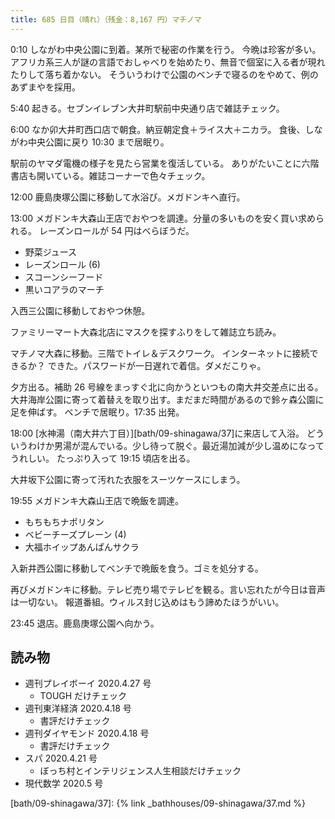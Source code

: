 ```yaml
---
title: 685 日目（晴れ）（残金：8,167 円）マチノマ
---
```


0:10 しながわ中央公園に到着。某所で秘密の作業を行う。
今晩は珍客が多い。アフリカ系三人が謎の言語でおしゃべりを始めたり、無音で個室に入る者が現れたりして落ち着かない。
そういうわけで公園のベンチで寝るのをやめて、例のあずまやを採用。

5:40 起きる。セブンイレブン大井町駅前中央通り店で雑誌チェック。

6:00 なか卯大井町西口店で朝食。納豆朝定食＋ライス大＋ニカラ。
食後、しながわ中央公園に戻り 10:30 まで居眠り。

駅前のヤマダ電機の様子を見たら営業を復活している。
ありがたいことに六階書店も開いている。雑誌コーナーで色々チェック。

12:00 鹿島庚塚公園に移動して水浴び。メガドンキへ直行。

13:00 メガドンキ大森山王店でおやつを調達。分量の多いものを安く買い求められる。
レーズンロールが 54 円はべらぼうだ。

* 野菜ジュース
* レーズンロール (6)
* スコーンシーフード
* 黒いコアラのマーチ

入西三公園に移動しておやつ休憩。

ファミリーマート大森北店にマスクを探すふりをして雑誌立ち読み。

マチノマ大森に移動。三階でトイレ＆デスクワーク。
インターネットに接続できるか？ できた。パスワードが一日遅れで着信。ダメだこりゃ。

夕方出る。補助 26 号線をまっすぐ北に向かうといつもの南大井交差点に出る。
大井海岸公園に寄って着替えを取り出す。まだまだ時間があるので鈴ヶ森公園に足を伸ばす。
ベンチで居眠り。17:35 出発。

18:00 [水神湯（南大井六丁目）][bath/09-shinagawa/37]に来店して入浴。
どういうわけか男湯が混んでいる。少し待って脱ぐ。最近湯加減が少し温めになってうれしい。
たっぷり入って 19:15 頃店を出る。

大井坂下公園に寄って汚れた衣服をスーツケースにしまう。

19:55 メガドンキ大森山王店で晩飯を調達。

* もちもちナポリタン
* ベビーチーズプレーン (4)
* 大福ホイップあんぱんサクラ

入新井西公園に移動してベンチで晩飯を食う。ゴミを処分する。

再びメガドンキに移動。テレビ売り場でテレビを観る。言い忘れたが今日は音声は一切ない。
報道番組。ウィルス封じ込めはもう諦めたほうがいい。

23:45 退店。鹿島庚塚公園へ向かう。

## 読み物

* 週刊プレイボーイ 2020.4.27 号
  * TOUGH だけチェック
* 週刊東洋経済 2020.4.18 号
  * 書評だけチェック
* 週刊ダイヤモンド 2020.4.18 号
  * 書評だけチェック
* スパ 2020.4.21 号
  * ぼっち村とインテリジェンス人生相談だけチェック
* 現代数学 2020.5 号

[bath/09-shinagawa/37]: {% link _bathhouses/09-shinagawa/37.md %}

